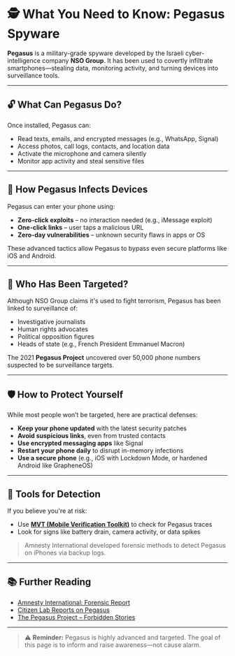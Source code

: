 # 🕵️ What You Need to Know: Pegasus Spyware

**Pegasus** is a military-grade spyware developed by the Israeli cyber-intelligence company **NSO Group**. It has been used to covertly infiltrate smartphones—stealing data, monitoring activity, and turning devices into surveillance tools.

---

## 🔓 What Can Pegasus Do?

Once installed, Pegasus can:
- Read texts, emails, and encrypted messages (e.g., WhatsApp, Signal)
- Access photos, call logs, contacts, and location data
- Activate the microphone and camera silently
- Monitor app activity and steal sensitive files

---

## 🧠 How Pegasus Infects Devices

Pegasus can enter your phone using:
- **Zero-click exploits** – no interaction needed (e.g., iMessage exploit)
- **One-click links** – user taps a malicious URL
- **Zero-day vulnerabilities** – unknown security flaws in apps or OS

These advanced tactics allow Pegasus to bypass even secure platforms like iOS and Android.

---

## 🎯 Who Has Been Targeted?

Although NSO Group claims it's used to fight terrorism, Pegasus has been linked to surveillance of:
- Investigative journalists
- Human rights advocates
- Political opposition figures
- Heads of state (e.g., French President Emmanuel Macron)

The 2021 **Pegasus Project** uncovered over 50,000 phone numbers suspected to be surveillance targets.

---

## 🛡️ How to Protect Yourself

While most people won’t be targeted, here are practical defenses:
- **Keep your phone updated** with the latest security patches
- **Avoid suspicious links**, even from trusted contacts
- **Use encrypted messaging apps** like Signal
- **Restart your phone daily** to disrupt in-memory infections
- **Use a secure phone** (e.g., iOS with Lockdown Mode, or hardened Android like GrapheneOS)

---

## 🧪 Tools for Detection

If you believe you're at risk:
- Use [**MVT (Mobile Verification Toolkit)**](https://github.com/mvt-project/mvt) to check for Pegasus traces
- Look for signs like battery drain, camera activity, or data spikes

> Amnesty International developed forensic methods to detect Pegasus on iPhones via backup logs.

---

## 📚 Further Reading

- [Amnesty International: Forensic Report](https://www.amnesty.org/en/latest/research/2021/07/forensic-methodology-report/)
- [Citizen Lab Reports on Pegasus](https://citizenlab.ca/tag/pegasus/)
- [The Pegasus Project – Forbidden Stories](https://forbiddenstories.org/pegasus-project/)

---

> ⚠️ **Reminder:** Pegasus is highly advanced and targeted. The goal of this page is to inform and raise awareness—not cause alarm.

